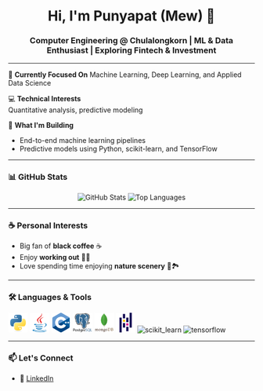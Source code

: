<h1 align="center">Hi, I'm Punyapat (Mew) 👋</h1>
<h3 align="center">Computer Engineering @ Chulalongkorn | ML & Data Enthusiast | Exploring Fintech & Investment</h3>


---

🌱 **Currently Focused On** 
Machine Learning, Deep Learning, and Applied Data Science

💻 **Technical Interests**  
Quantitative analysis, predictive modeling

💼 **What I'm Building**  
- End-to-end machine learning pipelines  
- Predictive models using Python, scikit-learn, and TensorFlow  


---

### 📊 GitHub Stats

<p align="center">
  <img src="https://github-readme-stats.vercel.app/api?username=mewpunyapat&show_icons=true&theme=rose_pine" alt="GitHub Stats" width="450"/>
  <img src="https://github-readme-stats.vercel.app/api/top-langs/?username=mewpunyapat&layout=compact&theme=rose_pine" alt="Top Languages" width="350"/>
</p>

---
### ☕ Personal Interests

- Big fan of **black coffee** ☕  
- Enjoy **working out** 🏋️‍♂️  
- Love spending time enjoying **nature scenery** 🌿🏞️

---

### 🛠️ Languages & Tools
<p align="left">
  <img src="https://raw.githubusercontent.com/devicons/devicon/master/icons/python/python-original.svg" alt="python" width="40" />
  <img src="https://raw.githubusercontent.com/devicons/devicon/master/icons/java/java-original.svg" alt="java" width="40" />
  <img src="https://raw.githubusercontent.com/devicons/devicon/master/icons/cplusplus/cplusplus-original.svg" alt="cplusplus" width="40" />
  <img src="https://raw.githubusercontent.com/devicons/devicon/master/icons/postgresql/postgresql-original-wordmark.svg" alt="postgresql" width="40" />
  <img src="https://raw.githubusercontent.com/devicons/devicon/master/icons/mongodb/mongodb-original-wordmark.svg" alt="mongodb" width="40" />
  <img src="https://raw.githubusercontent.com/devicons/devicon/master/icons/pandas/pandas-original.svg" alt="pandas" width="40" />
  <img src="https://upload.wikimedia.org/wikipedia/commons/0/05/Scikit_learn_logo_small.svg" alt="scikit_learn" width="40" />
  <img src="https://www.vectorlogo.zone/logos/tensorflow/tensorflow-icon.svg" alt="tensorflow" width="40" />
</p>

---

### 📫 Let's Connect
- 💼 [LinkedIn](https://www.linkedin.com/in/punyapat-kijvorachai-34a1b9337)

